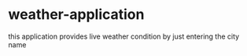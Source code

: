 # weather-application
this application provides live weather condition by just entering the city name
